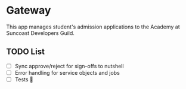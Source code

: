 # Gateway

This app manages student's admission applications to the Academy at Suncoast Developers Guild.

## TODO List

* [ ] Sync approve/reject for sign-offs to nutshell
* [ ] Error handling for service objects and jobs
* [ ] Tests 😬
